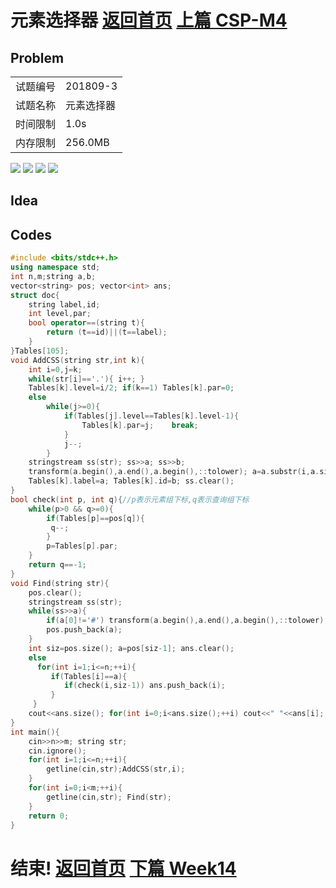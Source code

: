 # 元素选择器      [返回首页](./index.md)   [上篇 CSP-M4](./CSP-M4.md)
## Problem
| | | 
|--|--| 
| 试题编号 | 201809-3 | 
| 试题名称 | 元素选择器| 
| 时间限制 | 1.0s     | 
| 内存限制 | 256.0MB  | 

![](https://blog.xupengbo.online/images/q1.jpg?raw=true)
![](https://blog.xupengbo.online/images/q2.jpg?raw=true)
![](https://blog.xupengbo.online/images/q3.jpg?raw=true)
![](https://blog.xupengbo.online/images/q4.jpg?raw=true)

## Idea

## Codes

```cpp
#include <bits/stdc++.h>
using namespace std;
int n,m;string a,b;
vector<string> pos; vector<int> ans;
struct doc{
	string label,id;
	int level,par;
	bool operator==(string t){
		return (t==id)||(t==label);
	}
}Tables[105];
void AddCSS(string str,int k){
	int i=0,j=k;
	while(str[i]=='.'){ i++; }
	Tables[k].level=i/2; if(k==1) Tables[k].par=0;
	else 
		while(j>=0){
			if(Tables[j].level==Tables[k].level-1){
		 		Tables[k].par=j;	break;
			}
			j--;
		}
	stringstream ss(str); ss>>a; ss>>b;
	transform(a.begin(),a.end(),a.begin(),::tolower); a=a.substr(i,a.size());
	Tables[k].label=a; Tables[k].id=b; ss.clear();
}  
bool check(int p, int q){//p表示元素组下标,q表示查询组下标  
	while(p>0 && q>=0){ 
		if(Tables[p]==pos[q]){
		 q--;
		}
		p=Tables[p].par;
	}
	return q==-1;
}
void Find(string str){
	pos.clear();
	stringstream ss(str);
	while(ss>>a){
		if(a[0]!='#') transform(a.begin(),a.end(),a.begin(),::tolower);//a不是id就小写 
		pos.push_back(a);
	}
	int siz=pos.size(); a=pos[siz-1]; ans.clear(); 
	else
	  for(int i=1;i<=n;++i){
		 if(Tables[i]==a){
			if(check(i,siz-1)) ans.push_back(i);
		 }
	 }
	cout<<ans.size(); for(int i=0;i<ans.size();++i) cout<<" "<<ans[i];	cout<<endl;
}
int main(){
	cin>>n>>m; string str;
	cin.ignore();
	for(int i=1;i<=n;++i){
		getline(cin,str);AddCSS(str,i);
	} 
	for(int i=0;i<m;++i){
		getline(cin,str); Find(str);
	}
	return 0;
}
```


# 结束!     [返回首页](./index.md)   [下篇 Week14](./week14.md)
